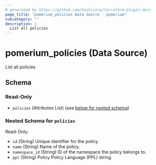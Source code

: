 ```yaml
---
# generated by https://github.com/hashicorp/terraform-plugin-docs
page_title: "pomerium_policies Data Source - pomerium"
subcategory: ""
description: |-
  List all policies
---
```


# pomerium_policies (Data Source)

List all policies



<!-- schema generated by tfplugindocs -->
## Schema

### Read-Only

- `policies` (Attributes List) (see [below for nested schema](#nestedatt--policies))

<a id="nestedatt--policies"></a>
### Nested Schema for `policies`

Read-Only:

- `id` (String) Unique identifier for the policy.
- `name` (String) Name of the policy.
- `namespace_id` (String) ID of the namespace the policy belongs to.
- `ppl` (String) Policy Policy Language (PPL) string.
